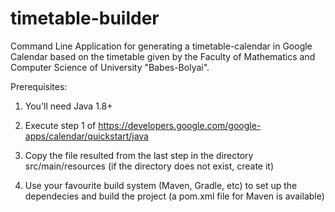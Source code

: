 # timetable-builder
Command Line Application for generating a timetable-calendar in Google Calendar based on the timetable given by the Faculty of Mathematics and Computer Science of University "Babes-Bolyai".

Prerequisites:
  1) You'll need Java 1.8+
  
  2) Execute step 1 of https://developers.google.com/google-apps/calendar/quickstart/java
  
  3) Copy the file resulted from the last step in the directory src/main/resources (if the directory does not exist, create it)
  
  4) Use your favourite build system (Maven, Gradle, etc) to set up the dependecies and build the project (a pom.xml file for Maven is available)

